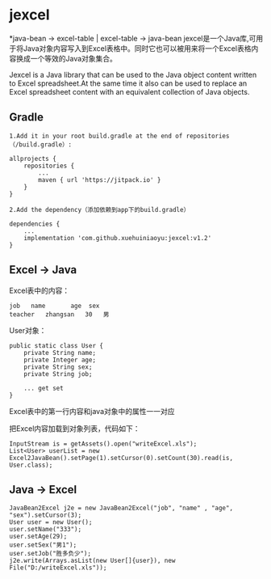 # jexcel
*java-bean -> excel-table | excel-table -> java-bean
jexcel是一个Java库,可用于将Java对象内容写入到Excel表格中。同时它也可以被用来将一个Excel表格内容换成一个等效的Java对象集合。

Jexcel is a Java library that can be used to the Java object content written to Excel spreadsheet.At the same time it also can be used to replace an Excel spreadsheet content with an equivalent collection of Java objects.

## Gradle

```
1.Add it in your root build.gradle at the end of repositories （/build.gradle）:

allprojects {
	repositories {
		...
		maven { url 'https://jitpack.io' }
	}
}

2.Add the dependency（添加依赖到app下的build.gradle）

dependencies {
	...
	implementation 'com.github.xuehuiniaoyu:jexcel:v1.2'
}

```

## Excel -> Java

Excel表中的内容：

```
job	  name	     age  sex
teacher   zhangsan   30   男
```

User对象：
```
public static class User {
    private String name;
    private Integer age;
    private String sex;
    private String job;
    
    ... get set
}
```

Excel表中的第一行内容和java对象中的属性一一对应

把Excel内容加载到对象列表，代码如下：
```
InputStream is = getAssets().open("writeExcel.xls");
List<User> userList = new Excel2JavaBean().setPage(1).setCursor(0).setCount(30).read(is, User.class);
```


## Java -> Excel

```
JavaBean2Excel j2e = new JavaBean2Excel("job", "name" , "age", "sex").setCursor(3);
User user = new User();
user.setName("333");
user.setAge(29);
user.setSex("男1");
user.setJob("胜多负少");
j2e.write(Arrays.asList(new User[]{user}), new File("D:/writeExcel.xls"));
```
